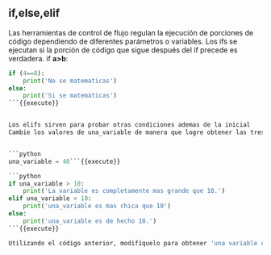 ## if,else,elif

Las herramientas de control de flujo regulan la ejecución de porciones de código dependiendo de diferentes parámetros o variables.
Los ifs se ejecutan si la porción de código que sigue después del if precede es verdadera.
if **a>b**:



```python
if (4==8):
    print('No se matematicas')
else:
    print('Si se matemáticas')
```{{execute}}


Los elifs sirven para probar otras condiciones ademas de la inicial
Cambie los valores de una_variable de manera que logre obtener las tres salidas.


```python
una_variable = 40```{{execute}}

```python
if una_variable > 10:
    print('La variable es completamente mas grande que 10.')
elif una_variable < 10:
    print('una_variable es mas chica que 10')
else: 
    print('una_variable es de hecho 10.')
```{{execute}}

Utilizando el código anterior, modifíquelo para obtener 'una variable es de hecho 10'.
